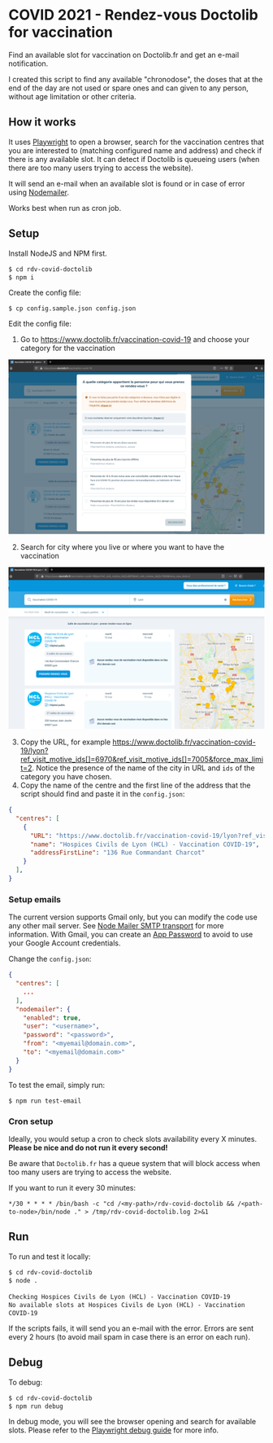 # COVID 2021 - Rendez-vous Doctolib for vaccination

Find an available slot for vaccination on Doctolib.fr and get an e-mail notification.

I created this script to find any available "chronodose", the doses that at the end of the day are not used or spare ones and can given to any person, without age limitation or other criteria.

## How it works

It uses [Playwright](https://playwright.dev/) to open a browser, search for the vaccination centres that you are interested to (matching configured name and address) and check if there is any available slot. It can detect if Doctolib is queueing users (when there are too many users trying to access the website).

It will send an e-mail when an available slot is found or in case of error using [Nodemailer](https://nodemailer.com/).

Works best when run as cron job.

## Setup

Install NodeJS and NPM first.

```console
$ cd rdv-covid-doctolib
$ npm i
```

Create the config file:

```console
$ cp config.sample.json config.json
```

Edit the config file:

1. Go to https://www.doctolib.fr/vaccination-covid-19 and choose your category for the vaccination

<a href="https://github.com/ntarocco/rdv-covid-doctolib/blob/main/screenshots/doctolib1.png">
    <img src="https://raw.githubusercontent.com/ntarocco/rdv-covid-doctolib/main/screenshots/doctolib1.png" width="600" alt="Doctolib choose category" />
</a>

2. Search for city where you live or where you want to have the vaccination

<a href="https://github.com/ntarocco/rdv-covid-doctolib/blob/main/screenshots/doctolib2.png">
    <img src="https://raw.githubusercontent.com/ntarocco/rdv-covid-doctolib/main/screenshots/doctolib2.png" width="600" alt="Doctolib find centre" />
</a>

3. Copy the URL, for example <https://www.doctolib.fr/vaccination-covid-19/lyon?ref_visit_motive_ids[]=6970&ref_visit_motive_ids[]=7005&force_max_limit=2>. Notice the presence of the name of the city in URL and `ids` of the category you have chosen.
4. Copy the name of the centre and the first line of the address that the script should find and paste it in the `config.json`:

```json
{
  "centres": [
    {
      "URL": "https://www.doctolib.fr/vaccination-covid-19/lyon?ref_visit_motive_ids[]=6970&ref_visit_motive_ids[]=7005&force_max_limit=2",
      "name": "Hospices Civils de Lyon (HCL) - Vaccination COVID-19",
      "addressFirstLine": "136 Rue Commandant Charcot"
    }
  ],
}
```

### Setup emails

The current version supports Gmail only, but you can modify the code use any other mail server. See [Node Mailer SMTP transport](https://nodemailer.com/smtp/) for more information.
With Gmail, you can create an [App Password](https://support.google.com/mail/answer/185833) to avoid to use your Google Account credentials.

Change the `config.json`:

```json
{
  "centres": [
    ...
  ],
  "nodemailer": {
    "enabled": true,
    "user": "<username>",
    "password": "<password>",
    "from": "<myemail@domain.com>",
    "to": "<myemail@domain.com>"
  }
}
```

To test the email, simply run:

```console
$ npm run test-email
```

### Cron setup

Ideally, you would setup a cron to check slots availability every X minutes. **Please be nice and do not run it every second!**

Be aware that `Doctolib.fr` has a queue system that will block access when too many users are trying to access the website.

If you want to run it every 30 minutes:

```console
*/30 * * * * /bin/bash -c "cd /<my-path>/rdv-covid-doctolib && /<path-to-node>/bin/node ." > /tmp/rdv-covid-doctolib.log 2>&1
```

## Run

To run and test it locally:

```console
$ cd rdv-covid-doctolib
$ node .

Checking Hospices Civils de Lyon (HCL) - Vaccination COVID-19
No available slots at Hospices Civils de Lyon (HCL) - Vaccination COVID-19
```

If the scripts fails, it will send you an e-mail with the error. Errors are sent every 2 hours (to avoid mail spam in case there is an error on each run).

## Debug

To debug:

```console
$ cd rdv-covid-doctolib
$ npm run debug
```

In debug mode, you will see the browser opening and search for available slots. Please refer to the [Playwright debug guide](https://playwright.dev/docs/debug) for more info.
